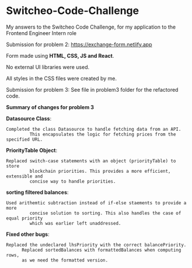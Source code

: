 # Switcheo-Code-Challenge
 My answers to the Switcheo Code Challenge, for my application to the Frontend Engineer Intern role

 Submission for problem 2: https://exchange-form.netlify.app
 
 Form made using **HTML, CSS, JS and React**.
 
 No external UI libraries were used.
 
 All styles in the CSS files were created by me.
 

 Submission for problem 3: See file in problem3 folder for the refactored code.

 **Summary of changes for problem 3**
 
 **Datasource Class**: 	
 
    Completed the class Datasource to handle fetching data from an API. 
			 This encapsulates the logic for fetching prices from the specified URL.

**PriorityTable Object**: 	

    Replaced switch-case statements with an object (priorityTable) to store 
			 blockchain priorities. This provides a more efficient, extensible and 
			 concise way to handle priorities.

**sorting filtered balances**: 

    Used arithemtic subtraction instead of if-else staements to provide a more
			 concise solution to sorting. This also handles the case of equal priority
			 which was earlier left unaddressed.

**Fixed other bugs**:

    Replaced the undeclared lhsPriority with the correct balancePriority.
		  Replaced sortedBalances with formattedBalances when computing rows, 
		  as we need the formatted version.


